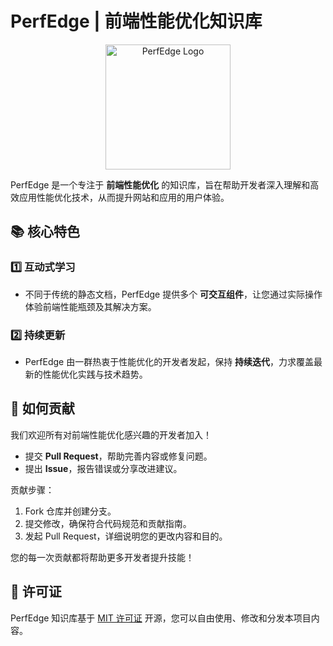 # **PerfEdge | 前端性能优化知识库**

<p align="center">
    <img src="./public/logo.webp" alt="PerfEdge Logo" width="200" />
</p>

PerfEdge 是一个专注于 **前端性能优化** 的知识库，旨在帮助开发者深入理解和高效应用性能优化技术，从而提升网站和应用的用户体验。

## **📚 核心特色**

### 1️⃣ **互动式学习**

- 不同于传统的静态文档，PerfEdge 提供多个 **可交互组件**，让您通过实际操作体验前端性能瓶颈及其解决方案。

### 2️⃣ **持续更新**

- PerfEdge 由一群热衷于性能优化的开发者发起，保持 **持续迭代**，力求覆盖最新的性能优化实践与技术趋势。

## **🤝 如何贡献**

我们欢迎所有对前端性能优化感兴趣的开发者加入！

- 提交 **Pull Request**，帮助完善内容或修复问题。
- 提出 **Issue**，报告错误或分享改进建议。

贡献步骤：

1. Fork 仓库并创建分支。
2. 提交修改，确保符合代码规范和贡献指南。
3. 发起 Pull Request，详细说明您的更改内容和目的。

您的每一次贡献都将帮助更多开发者提升技能！

## **📄 许可证**

PerfEdge 知识库基于 [MIT 许可证](./LICENSE) 开源，您可以自由使用、修改和分发本项目内容。

